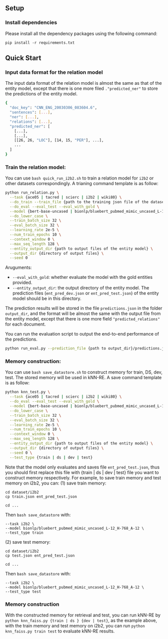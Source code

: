 ## Setup

### Install dependencies
Please install all the dependency packages using the following command:
```
pip install -r requirements.txt
```


## Quick Start

### Input data format for the relation model
The input data format of the relation model is almost the same as that of the entity model, except that there is one more filed `."predicted_ner"` to store the predictions of the entity model.
```bash
{
  "doc_key": "CNN_ENG_20030306_083604.6",
  "sentences": [...],
  "ner": [...],
  "relations": [...],
  "predicted_ner": [
    [...],
    [...],
    [[26, 26, "LOC"], [14, 15, "PER"], ...],
    ...
  ]
}
```

### Train the relation model:
You can use `bash quick_run_i2b2.sh` to train a relation model for `i2b2` or other datasets correspondingly. A trianing command template is as follow:
```bash
python run_relation.py \
  --task {ace05 | tacred | scierc | i2b2 | wiki80} \
  --do_train --train_file {path to the training json file of the dataset} \
  --do_eval --eval_test --eval_with_gold \
  --model {bert-base-uncased | bionlp/bluebert_pubmed_mimic_uncased_L-12_H-768_A-12 | allenai/scibert_scivocab_uncased} \
  --do_lower_case \
  --train_batch_size 32 \
  --eval_batch_size 32 \
  --learning_rate 2e-5 \
  --num_train_epochs 10 \
  --context_window 0 \
  --max_seq_length 128 \
  --entity_output_dir {path to output files of the entity model} \
  --output_dir {directory of output files} \
  --seed 0
```
Aruguments:
* `--eval_with_gold`: whether evaluate the model with the gold entities provided.
* `--entity_output_dir`: the output directory of the entity model. The prediction files (`ent_pred_dev.json` or `ent_pred_test.json`) of the entity model should be in this directory.

The prediction results will be stored in the file `predictions.json` in the folder `output_dir`, and the format will be almost the same with the output file from the entity model, except that there is one more field `"predicted_relations"` for each document.

You can run the evaluation script to output the end-to-end performance of the predictions.
```bash
python run_eval.py --prediction_file {path to output_dir}/predictions.json
```


### Memory construction:
You can use `bash save_datastore.sh` to construct memory for train, DS, dev, test. The stored memory will be used in kNN-RE. A save command template is as follow:
```bash
python knn_test.py \
  --task {ace05 | tacred | scierc | i2b2 | wiki80} \
  --do_eval --eval_test --eval_with_gold \
  --model {bert-base-uncased | bionlp/bluebert_pubmed_mimic_uncased_L-12_H-768_A-12 | allenai/scibert_scivocab_uncased} \
  --do_lower_case \
  --train_batch_size 32 \
  --eval_batch_size 32 \
  --learning_rate 2e-5 \
  --num_train_epochs 10 \
  --context_window 0 \
  --max_seq_length 128 \
  --entity_output_dir {path to output files of the entity model} \
  --output_dir {directory of output files} \
  --seed 0 \
  --test_type {train | ds | dev | test}
```
Note that the model only evaluates and saves file `ent_pred_test.json`, thus you should first replace this file with {train | ds | dev | test} file you want to construct memory respectively. 
For example, to save train memory and test memory on i2b2, you can:
(1) save train memory:
```
cd dataset/i2b2
cp train.json ent_pred_test.json

cd ...
```
Then `bash save_datastore` with:
```
--task i2b2 \
--model bionlp/bluebert_pubmed_mimic_uncased_L-12_H-768_A-12 \
--test_type train
```

(2) save test memory: 
```
cd dataset/i2b2
cp test.json ent_pred_test.json

cd ...
```
Then `bash save_datastore` with:
```
--task i2b2 \
--model bionlp/bluebert_pubmed_mimic_uncased_L-12_H-768_A-12 \
--test_type test
```

### Memory construction
With the constructed memory for retrieval and test, you can run kNN-RE by `python knn_faiss.py {train | ds } {dev | test}`, as the example above, with the train memory and test memory on i2b2, you can run `python knn_faiss.py train test` to evaluate kNN-RE results.

